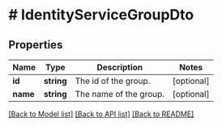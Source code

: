 # # IdentityServiceGroupDto

## Properties

Name | Type | Description | Notes
------------ | ------------- | ------------- | -------------
**id** | **string** | The id of the group. | [optional]
**name** | **string** | The name of the group. | [optional]

[[Back to Model list]](../../README.md#models) [[Back to API list]](../../README.md#endpoints) [[Back to README]](../../README.md)
